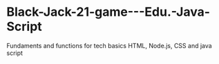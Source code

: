 # Black-Jack-21-game---Edu.-Java-Script
Fundaments and functions for tech basics HTML, Node.js, CSS and java script
